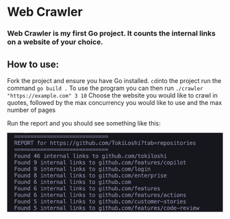 # Web Crawler

### Web Crawler is my first Go project. It counts the internal links on a website of your choice.

## How to use:

Fork the project and ensure you have Go installed.
`cd`into the project
run the command `go build .`
To use the program you can then run `./crawler "https://example.com" 3 10`
Choose the website you would like to crawl in quotes, followed by the max concurrency you would like to use and the max number of pages

Run the report and you should see something like this:

![alt text](report.png)
